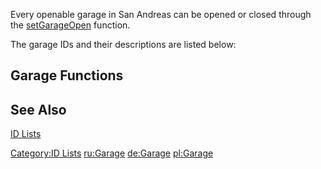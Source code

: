 Every openable garage in San Andreas can be opened or closed through the [setGarageOpen](/docs/setgarageopen.md "wikilink") function.

The garage IDs and their descriptions are listed below:

Garage Functions
----------------

See Also
--------

[ID Lists](/docs/id.md "wikilink")

[Category:ID Lists](/docs/category:id_lists.md "wikilink") [ru:Garage](/docs/ru:garage.md "wikilink") [de:Garage](/docs/de:garage.md "wikilink") [pl:Garage](/docs/pl:garage.md "wikilink")
